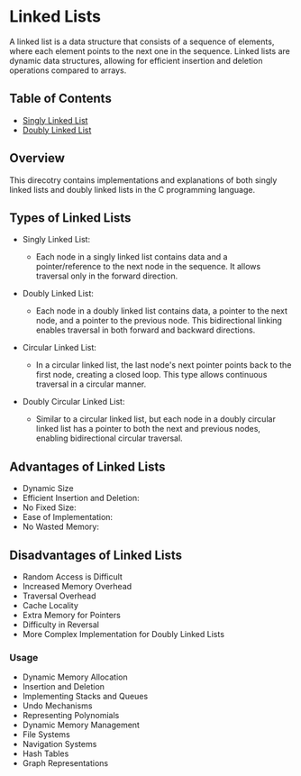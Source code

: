 # Linked Lists

A linked list is a data structure that consists of a sequence of elements, where each element points to the next one in the sequence. Linked lists are dynamic data structures, allowing for efficient insertion and deletion operations compared to arrays.

## Table of Contents

- [Singly Linked List](https://github.com/tusharpamnani/DSA/blob/main/Linked%20Lists/SinlyLinkedList.md)
- [Doubly Linked List](https://github.com/tusharpamnani/DSA/blob/main/Linked%20Lists/DoublyLinkedList.md)

## Overview

This direcotry contains implementations and explanations of both singly linked lists and doubly linked lists in the C programming language.

## Types of Linked Lists

- Singly Linked List:

  - Each node in a singly linked list contains data and a pointer/reference to the next node in the sequence. It allows traversal only in the forward direction.

- Doubly Linked List:

  - Each node in a doubly linked list contains data, a pointer to the next node, and a pointer to the previous node. This bidirectional linking enables traversal in both forward and backward directions.

- Circular Linked List:

  - In a circular linked list, the last node's next pointer points back to the first node, creating a closed loop. This type allows continuous traversal in a circular manner.

- Doubly Circular Linked List:

  - Similar to a circular linked list, but each node in a doubly circular linked list has a pointer to both the next and previous nodes, enabling bidirectional circular traversal.
 
## Advantages of Linked Lists

- Dynamic Size
- Efficient Insertion and Deletion:
- No Fixed Size:
- Ease of Implementation:
- No Wasted Memory:

## Disadvantages of Linked Lists

- Random Access is Difficult
- Increased Memory Overhead
- Traversal Overhead
- Cache Locality
- Extra Memory for Pointers
- Difficulty in Reversal
- More Complex Implementation for Doubly Linked Lists

### Usage

- Dynamic Memory Allocation
- Insertion and Deletion
- Implementing Stacks and Queues
- Undo Mechanisms
- Representing Polynomials
- Dynamic Memory Management
- File Systems
- Navigation Systems
- Hash Tables
- Graph Representations
